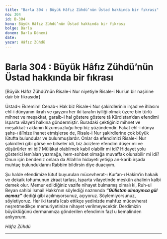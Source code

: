 ```yaml
---
title: "Barla 304 : Büyük Hâfız Zühdü’nün Üstad hakkında bir fıkrası"
no: 304
id: B-304
konu: Büyük Hâfız Zühdü’nün Üstad hakkında bir fıkrası
bolge: Barla
donem: Barla Dönemi
date: 
yazar: Hâfız Zühdü
---
```


# Barla 304 : Büyük Hâfız Zühdü’nün Üstad hakkında bir fıkrası

<p class="takdim">[Büyük Hâfız Zühdü’nün Risale-i Nur niyetiyle Risale-i Nur’un bir naşirine dair bir fıkrasıdır]</p>

Üstad-ı Ekremim! Cenab-ı Hak biz Risale-i Nur şakirdlerinin irşad ve ihlasını ehl-i dünyanın ikrah ve gayzını her iki tarafın iyiliği olmak üzere bin türlü mihnet ve meşakkat, garaib-i hal göstere göstere tâ Kürdistan’dan efendimi Isparta vilayeti halkına göndermiştir. Buradaki çektiğiniz mihnet ve meşakkat-ı a’danın lüzumsuzluğu hep biz yüzündendir. Fakat ehl-i dünya şahs-ı âlînize ihanet etmişlerse de, Risale-i Nur şakirdlerine çok büyük lütufta bulundular ve bulunmuşlardır. Onlar da efendimizi Risale-i Nur şakirdleri gibi görse ve bilseler idi, biz âcizlere efendim düşer mi ve düşürürler mi idi? Mülâkat olabilmek kabil olabilir mi idi? Hidayet yolu gösterici lem’aları yazmağa, hem-sohbet olmağa muvaffak olunabilir mi idi? Onun için bendeniz onlara da Allah’ın hidayeti yetişip an-karib irşada muhtaç bulunduklarını Rabbim bildirsin diye duacıyım.

Şu halde efendimize lütuf buyurulan mücevherat-ı Kur’an-ı Hakîm’in hakaik ve dekaik tohumunun ziraat tarlası, Isparta vilayetinde meskûn ahalinin kalbi demek olur. Memur edildiğiniz vazife nihayet bulmamış olmalı ki, Ruh-ul Beyan sahibi İsmail Hakkı’nın söylediği nazmında ***“Gülistan olmayınca gül açmaz”*** dediği gibi açılmıyorsunuz, açıyoruz. Söylemiyorsunuz, söyletiyoruz. Her iki tarafa îcab ettikçe yedinizde mahfuz mücevherat neşretmedikçe memuriyetinize nihayet verilmeyecektir. Derdimizin büyüklüğünü dermanımıza gönderilen efendimin fazl u kemalinden anlıyorum.

*Hâfız Zühdü*

***
